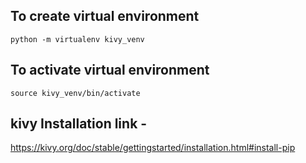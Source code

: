 ## To create virtual environment

```python -m virtualenv kivy_venv```

## To activate virtual environment

```source kivy_venv/bin/activate```

## kivy Installation link - 
https://kivy.org/doc/stable/gettingstarted/installation.html#install-pip
